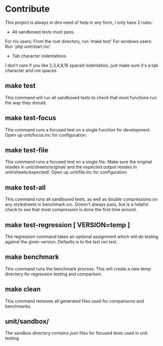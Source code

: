 Contribute
==========

This project is always in dire need of help in any form, I only have 2 rules:

- All sandboxed tests must pass.

For nix users: From the root directory, run 'make test'
For windows users: Run 'php unit/start.inc'

- Tab character indentations

I don't care if you like 2,3,4,8,16 spaced indentation, just make sure it's a tab character and not spaces.


make test
---------

This command will run all sandboxed tests to check that most functions run the way they should.


make test-focus
---------------

This command runs a focused test on a single function for development. Open up unit/focus.inc for configuration.


make test-file
--------------

This command runs a focused test on a single file. Make sure the original resides in unit/sheets/original/ and the expected
output resides in unit/sheets/expected/. Open up unit/file.inc for configuration


make test-all
-------------

This command runs all sandboxed tests, as well as double compressions on any stylesheets in benchmark src. Doesn't always pass,
but is a helpful check to see that most compression is done the first time around.


make test-regression [ VERSION=temp ]
--------------------------------

The regression command takes an optional assignment which will do testing against the given version. Defaults is to the last run test.


make benchmark
--------------

This command runs the benchmark process. This will create a new temp directory for regression testing and comparison.


make clean
----------

This command removes all generated files used for comparisons and benchmarks.


unit/sandbox/
-------------

The sandbox directory contains json files for focused tests used in unit testing.
